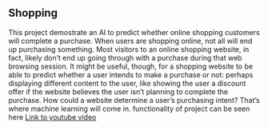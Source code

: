 ## Shopping

This project demostrate an AI to predict whether online shopping customers will complete a purchase.
When users are shopping online, not all will end up purchasing something. Most visitors to an online shopping website, in fact, likely don’t end up going through with a purchase during that web browsing session. It might be useful, though, for a shopping website to be able to predict whether a user intends to make a purchase or not: perhaps displaying different content to the user, like showing the user a discount offer if the website believes the user isn’t planning to complete the purchase. How could a website determine a user’s purchasing intent? That’s where machine learning will come in.
functionality of project can be seen here [Link to youtube video](https://youtu.be/IgUD6yboXZg)
